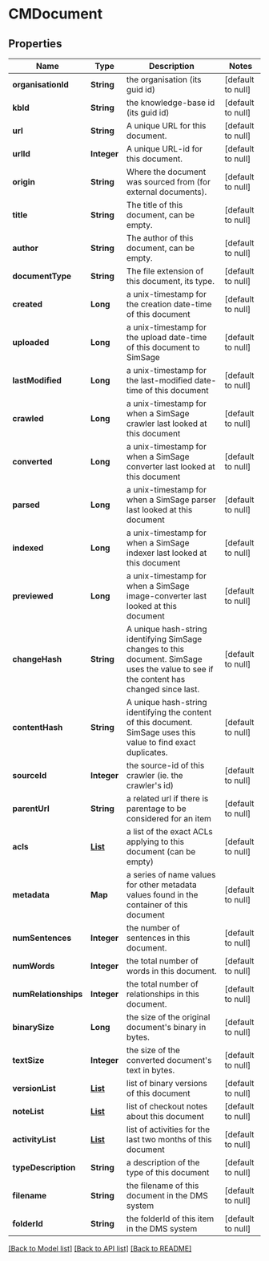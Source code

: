 # CMDocument
## Properties

| Name | Type | Description | Notes |
|------------ | ------------- | ------------- | -------------|
| **organisationId** | **String** | the organisation (its guid id) | [default to null] |
| **kbId** | **String** | the knowledge-base id (its guid id) | [default to null] |
| **url** | **String** | A unique URL for this document. | [default to null] |
| **urlId** | **Integer** | A unique URL-id for this document. | [default to null] |
| **origin** | **String** | Where the document was sourced from (for external documents). | [default to null] |
| **title** | **String** | The title of this document, can be empty. | [default to null] |
| **author** | **String** | The author of this document, can be empty. | [default to null] |
| **documentType** | **String** | The file extension of this document, its type. | [default to null] |
| **created** | **Long** | a unix-timestamp for the creation date-time of this document | [default to null] |
| **uploaded** | **Long** | a unix-timestamp for the upload date-time of this document to SimSage | [default to null] |
| **lastModified** | **Long** | a unix-timestamp for the last-modified date-time of this document | [default to null] |
| **crawled** | **Long** | a unix-timestamp for when a SimSage crawler last looked at this document | [default to null] |
| **converted** | **Long** | a unix-timestamp for when a SimSage converter last looked at this document | [default to null] |
| **parsed** | **Long** | a unix-timestamp for when a SimSage parser last looked at this document | [default to null] |
| **indexed** | **Long** | a unix-timestamp for when a SimSage indexer last looked at this document | [default to null] |
| **previewed** | **Long** | a unix-timestamp for when a SimSage image-converter last looked at this document | [default to null] |
| **changeHash** | **String** | A unique hash-string identifying SimSage changes to this document.  SimSage uses the value to see if the content has changed since last. | [default to null] |
| **contentHash** | **String** | A unique hash-string identifying the content of this document.  SimSage uses this value to find exact duplicates. | [default to null] |
| **sourceId** | **Integer** | the source-id of this crawler (ie. the crawler&#39;s id) | [default to null] |
| **parentUrl** | **String** | a related url if there is parentage to be considered for an item | [default to null] |
| **acls** | [**List**](CMDocumentAcl.md) | a list of the exact ACLs applying to this document (can be empty) | [default to null] |
| **metadata** | **Map** | a series of name values for other metadata values found in the container of this document | [default to null] |
| **numSentences** | **Integer** | the number of sentences in this document. | [default to null] |
| **numWords** | **Integer** | the total number of words in this document. | [default to null] |
| **numRelationships** | **Integer** | the total number of relationships in this document. | [default to null] |
| **binarySize** | **Long** | the size of the original document&#39;s binary in bytes. | [default to null] |
| **textSize** | **Integer** | the size of the converted document&#39;s text in bytes. | [default to null] |
| **versionList** | [**List**](CMDocumentVersion.md) | list of binary versions of this document | [default to null] |
| **noteList** | [**List**](CMDocumentNote.md) | list of checkout notes about this document | [default to null] |
| **activityList** | [**List**](CMDocumentAudit.md) | list of activities for the last two months of this document | [default to null] |
| **typeDescription** | **String** | a description of the type of this document | [default to null] |
| **filename** | **String** | the filename of this document in the DMS system | [default to null] |
| **folderId** | **String** | the folderId of this item in the DMS system | [default to null] |

[[Back to Model list]](../README.md#documentation-for-models) [[Back to API list]](../README.md#documentation-for-api-endpoints) [[Back to README]](../README.md)

